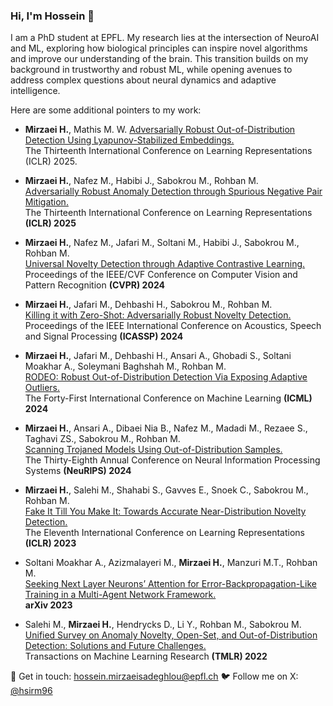  

### Hi, I'm Hossein 👋

I am a PhD student at EPFL. My research lies at the intersection of NeuroAI and ML, exploring how biological principles can
inspire novel algorithms and improve our understanding of the brain. This transition builds
on my background in trustworthy and robust ML, while opening avenues to address complex questions about
neural dynamics and adaptive intelligence.


Here are some additional pointers to my work:

- **Mirzaei H.**, Mathis M. W.
[Adversarially Robust Out-of-Distribution Detection Using Lyapunov-Stabilized Embeddings.](https://arxiv.org/pdf/2410.10744?)                                                             
The Thirteenth International Conference on Learning Representations (ICLR) 2025.

- **Mirzaei H.**, Nafez M., Habibi J., Sabokrou M., Rohban M.  
  [Adversarially Robust Anomaly Detection through Spurious Negative Pair Mitigation.](https://openreview.net/pdf?id=t8fu5m8R5m)  
  The Thirteenth International Conference on Learning Representations **(ICLR) 2025**


 
- **Mirzaei H.**, Nafez M., Jafari M., Soltani M., Habibi J., Sabokrou M., Rohban M.  
  [Universal Novelty Detection through Adaptive Contrastive Learning.](https://openaccess.thecvf.com/content/CVPR2024/papers/Mirzaei_Universal_Novelty_Detection_Through_Adaptive_Contrastive_Learning_CVPR_2024_paper.pdf)  
  Proceedings of the IEEE/CVF Conference on Computer Vision and Pattern Recognition **(CVPR) 2024**

- **Mirzaei H.**, Jafari M., Dehbashi H., Sabokrou M., Rohban M.  
  [Killing it with Zero-Shot: Adversarially Robust Novelty Detection.](https://ieeexplore.ieee.org/abstract/document/10446155)  
  Proceedings of the IEEE International Conference on Acoustics, Speech and Signal Processing **(ICASSP) 2024**

- **Mirzaei H.**, Jafari M., Dehbashi H., Ansari A., Ghobadi S., Soltani Moakhar A., Soleymani Baghshah M., Rohban M.  
  [RODEO: Robust Out-of-Distribution Detection Via Exposing Adaptive Outliers.](https://openreview.net/forum?id=yOe5lqDPvM)  
  The Forty-First International Conference on Machine Learning **(ICML) 2024**

- **Mirzaei H.**, Ansari A., Dibaei Nia B., Nafez M., Madadi M., Rezaee S., Taghavi ZS., Sabokrou M., Rohban M.  
  [Scanning Trojaned Models Using Out-of-Distribution Samples.](https://openreview.net/forum?id=m296WJXyzQ)  
  The Thirty-Eighth Annual Conference on Neural Information Processing Systems **(NeuRIPS) 2024**

- **Mirzaei H.**, Salehi M., Shahabi S., Gavves E., Snoek C., Sabokrou M., Rohban M.  
  [Fake It Till You Make It: Towards Accurate Near-Distribution Novelty Detection.](https://arxiv.org/abs/2205.14297)  
  The Eleventh International Conference on Learning Representations **(ICLR) 2023**

- Soltani Moakhar A., Azizmalayeri M., **Mirzaei H.**, Manzuri M.T., Rohban M.  
  [Seeking Next Layer Neurons’ Attention for Error-Backpropagation-Like Training in a Multi-Agent Network Framework.](https://arxiv.org/pdf/2310.09952)  
  **arXiv 2023**

- Salehi M., **Mirzaei H.**, Hendrycks D., Li Y., Rohban M., Sabokrou M.  
  [Unified Survey on Anomaly Novelty, Open-Set, and Out-of-Distribution Detection: Solutions and Future Challenges.](https://arxiv.org/abs/2110.14051)  
  Transactions on Machine Learning Research **(TMLR) 2022**


📩 Get in touch: hossein.mirzaeisadeghlou@epfl.ch
🐦 Follow me on X: [@hsirm96](https://x.com/hsirm96)
<!--
**hsirm/hsirm** is a ✨ _special_ ✨ repository because its `README.md` (this file) appears on your GitHub profile.

Here are some ideas to get you started:

- 🔭 I’m currently working on ...
- 🌱 I’m currently learning ...
- 👯 I’m looking to collaborate on ...
- 🤔 I’m looking for help with ...
- 💬 Ask me about ...
- 📫 How to reach me: ...
- 😄 Pronouns: ...
- ⚡ Fun fact: ...
-->
